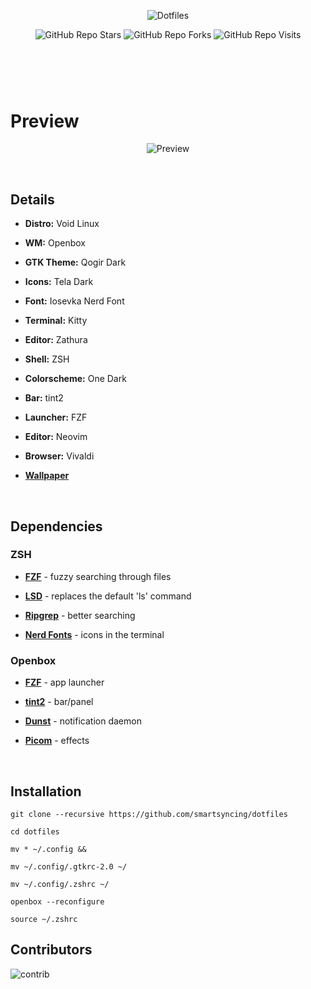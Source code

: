 #
<br />
<p align="center">
  <img alt="Dotfiles" src="https://raw.githubusercontent.com/smartsyncing/dotfiles/main/assets/yes22222.png"/>
 </p>
 
<p align="center">
  <img alt="GitHub Repo Stars" src="https://img.shields.io/github/stars/smartsyncing/dotfiles?color=c678dd&labelColor=282c34&style=for-the-badge">
  <img alt="GitHub Repo Forks" src="https://img.shields.io/github/forks/smartsyncing/dotfiles?color=c678dd&labelColor=282c34&style=for-the-badge">
  <img alt="GitHub Repo Visits" src="https://badges.pufler.dev/visits/smartsyncing/dotfiles?style=for-the-badge&color=c678dd&labelColor=282c34"/>
  </p>

#


<br />
<br />

# Preview
<p align="center">  
  <img alt="Preview" src="https://raw.githubusercontent.com/smartsyncing/dotfiles/main/assets/wt90urz8s6i81.png"/>
</p>
<br />

## Details 


* <b>Distro:</b> Void Linux

* <b>WM:</b> Openbox

* <b>GTK Theme:</b> Qogir Dark

* <b>Icons:</b> Tela Dark

* <b> Font:</b> Iosevka Nerd Font

* <b>Terminal:</b> Kitty

* <b>Editor:</b> Zathura

* <b>Shell:</b> ZSH

* <b>Colorscheme:</b> One Dark

* <b>Bar:</b> tint2

* <b>Launcher:</b> FZF

* <b>Editor:</b> Neovim

* <b>Browser:</b> Vivaldi

* <b>[Wallpaper](https://cdna.artstation.com/p/assets/images/images/009/538/556/4k/inaki-andonegi-castle-in-the-sky.jpg)</b>
<br />

## Dependencies

### ZSH 

* <b>[FZF](https://github.com/junegunn/fzf)</b> - fuzzy searching through files

* <b>[LSD](https://github.com/Peltoche/lsd)</b> - replaces the default 'ls' command

* <b>[Ripgrep](https://github.com/BurntSushi/ripgrep)</b></b> - better searching

* <b>[Nerd Fonts](https://nerdfonts.com)</b> - icons in the terminal





### Openbox

* <b>[FZF](https://github.com/junegunn/fzf)</b> - app launcher

* <b>[tint2](https://github.com/o9000/tint2)</b> - bar/panel

* <b>[Dunst](https://github.com/dunst-project/dunst)</b> - notification daemon

* <b>[Picom](https://github.com/ibhagwan/picom)</b> - effects
<br />

## Installation

```
git clone --recursive https://github.com/smartsyncing/dotfiles

cd dotfiles

mv * ~/.config &&

mv ~/.config/.gtkrc-2.0 ~/

mv ~/.config/.zshrc ~/

openbox --reconfigure

source ~/.zshrc
```

## Contributors
![contrib](https://contrib.rocks/image?repo=smartsyncing/dotfiles)
